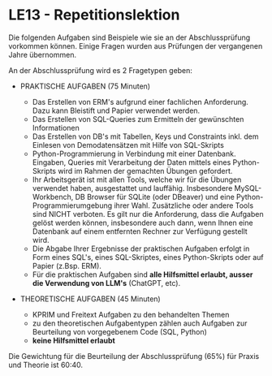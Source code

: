 # LE13 - Repetitionslektion

Die folgenden Aufgaben sind Beispiele wie sie an der Abschlussprüfung vorkommen können. Einige Fragen wurden aus Prüfungen der vergangenen Jahre übernommen.

An der Abschlussprüfung wird es 2 Fragetypen geben:

- PRAKTISCHE AUFGABEN (75 Minuten)

    * Das Erstellen von ERM's aufgrund einer fachlichen Anforderung. Dazu kann Bleistift und Papier verwendet werden.
    * Das Erstellen von SQL-Queries zum Ermitteln der gewünschten Informationen 
    * Das Erstellen von DB's mit Tabellen, Keys und Constraints inkl. dem Einlesen von Demodatensätzen mit Hilfe von SQL-Skripts
    * Python-Programmierung in Verbindung mit einer Datenbank. Eingaben, Queries mit Verarbeitung der Daten mittels eines Python-Skripts wird im Rahmen der gemachten Übungen gefordert.
    * Ihr Arbeitsgerät ist mit allen Tools, welche wir für die Übungen verwendet haben, ausgestattet und lauffähig. Insbesondere MySQL-Workbench, DB Browser für SQLite (oder DBeaver) und eine Python-Programmierumgebung ihrer Wahl. Zusätzliche oder andere Tools sind NICHT verboten. Es gilt nur die Anforderung, dass die Aufgaben gelöst werden können, insbesondere auch dann, wenn Ihnen eine Datenbank auf einem entfernten Rechner zur Verfügung gestellt wird.
    * Die Abgabe Ihrer Ergebnisse der praktischen Aufgaben erfolgt in Form eines SQL's, eines SQL-Skriptes, eines Python-Skripts oder auf Papier (z.Bsp. ERM).
    * Für die praktischen Aufgaben sind **alle Hilfsmittel erlaubt, ausser die Verwendung von LLM's** (ChatGPT, etc). 


- THEORETISCHE AUFGABEN (45 Minuten)

    * KPRIM und Freitext Aufgaben zu den behandelten Themen
    * zu den theoretischen Aufgabentypen zählen auch Aufgaben zur Beurteilung von vorgegebenem Code (SQL, Python)
    * **keine Hilfsmittel erlaubt**



Die Gewichtung für die Beurteilung der Abschlussprüfung (65%) für Praxis und Theorie ist 60:40.